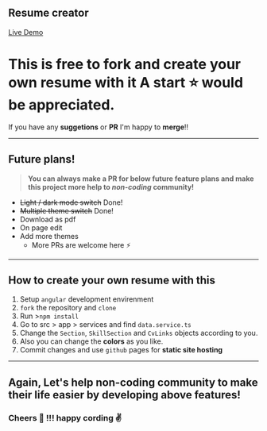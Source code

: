 ## Resume creator

[Live Demo](https://onlyargon.github.io/resume/)

# This is free to fork and create your own resume with it A start ⭐ would be appreciated.

If you have any **suggetions** or **PR** I'm happy to **merge**!!

---

## Future plans!

> **You can always make a PR for below future feature plans and make this project more help to _non-coding_ community!**

- ~~Light / dark mode switch~~ Done!
- ~~Multiple theme switch~~ Done!
- Download as pdf
- On page edit
- Add more themes
  - More PRs are welcome here ⚡

---

## How to create your own resume with this

1. Setup `angular` development envirenment
1. `fork` the repository and `clone`
1. Run >`npm install`
1. Go to src > app > services and find `data.service.ts`
1. Change the `Section`, `SkillSection` and `CvLinks` objects according to you.
1. Also you can change the **colors** as you like.
1. Commit changes and use `github` pages for **static site hosting**

---

## Again, Let's help non-coding community to make their life easier by developing above features!

### Cheers 🍻 !!! happy cording ✌
